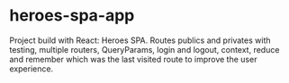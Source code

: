 # heroes-spa-app
Project build with React: Heroes SPA.
Routes publics and privates with testing, multiple routers, QueryParams, login and logout, context, reduce and remember which was the last visited route to improve the user experience.
